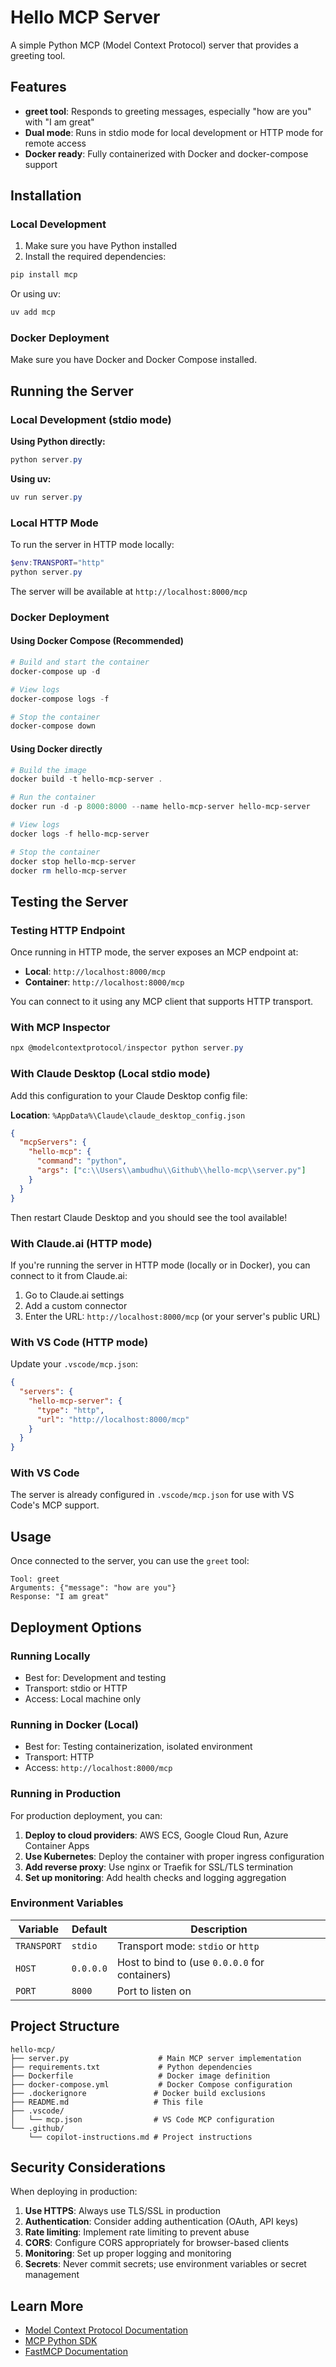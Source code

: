 # Hello MCP Server

A simple Python MCP (Model Context Protocol) server that provides a greeting tool.

## Features

- **greet tool**: Responds to greeting messages, especially "how are you" with "I am great"
- **Dual mode**: Runs in stdio mode for local development or HTTP mode for remote access
- **Docker ready**: Fully containerized with Docker and docker-compose support

## Installation

### Local Development

1. Make sure you have Python installed
2. Install the required dependencies:

```powershell
pip install mcp
```

Or using uv:

```powershell
uv add mcp
```

### Docker Deployment

Make sure you have Docker and Docker Compose installed.

## Running the Server

### Local Development (stdio mode)

**Using Python directly:**

```powershell
python server.py
```

**Using uv:**

```powershell
uv run server.py
```

### Local HTTP Mode

To run the server in HTTP mode locally:

```powershell
$env:TRANSPORT="http"
python server.py
```

The server will be available at `http://localhost:8000/mcp`

### Docker Deployment

#### Using Docker Compose (Recommended)

```powershell
# Build and start the container
docker-compose up -d

# View logs
docker-compose logs -f

# Stop the container
docker-compose down
```

#### Using Docker directly

```powershell
# Build the image
docker build -t hello-mcp-server .

# Run the container
docker run -d -p 8000:8000 --name hello-mcp-server hello-mcp-server

# View logs
docker logs -f hello-mcp-server

# Stop the container
docker stop hello-mcp-server
docker rm hello-mcp-server
```

## Testing the Server

### Testing HTTP Endpoint

Once running in HTTP mode, the server exposes an MCP endpoint at:
- **Local**: `http://localhost:8000/mcp`
- **Container**: `http://localhost:8000/mcp`

You can connect to it using any MCP client that supports HTTP transport.

### With MCP Inspector

```powershell
npx @modelcontextprotocol/inspector python server.py
```

### With Claude Desktop (Local stdio mode)

Add this configuration to your Claude Desktop config file:

**Location**: `%AppData%\Claude\claude_desktop_config.json`

```json
{
  "mcpServers": {
    "hello-mcp": {
      "command": "python",
      "args": ["c:\\Users\\ambudhu\\Github\\hello-mcp\\server.py"]
    }
  }
}
```

Then restart Claude Desktop and you should see the tool available!

### With Claude.ai (HTTP mode)

If you're running the server in HTTP mode (locally or in Docker), you can connect to it from Claude.ai:

1. Go to Claude.ai settings
2. Add a custom connector
3. Enter the URL: `http://localhost:8000/mcp` (or your server's public URL)

### With VS Code (HTTP mode)

Update your `.vscode/mcp.json`:

```json
{
  "servers": {
    "hello-mcp-server": {
      "type": "http",
      "url": "http://localhost:8000/mcp"
    }
  }
}
```

### With VS Code

The server is already configured in `.vscode/mcp.json` for use with VS Code's MCP support.

## Usage

Once connected to the server, you can use the `greet` tool:

```
Tool: greet
Arguments: {"message": "how are you"}
Response: "I am great"
```

## Deployment Options

### Running Locally
- Best for: Development and testing
- Transport: stdio or HTTP
- Access: Local machine only

### Running in Docker (Local)
- Best for: Testing containerization, isolated environment
- Transport: HTTP
- Access: `http://localhost:8000/mcp`

### Running in Production
For production deployment, you can:

1. **Deploy to cloud providers**: AWS ECS, Google Cloud Run, Azure Container Apps
2. **Use Kubernetes**: Deploy the container with proper ingress configuration
3. **Add reverse proxy**: Use nginx or Traefik for SSL/TLS termination
4. **Set up monitoring**: Add health checks and logging aggregation

### Environment Variables

| Variable | Default | Description |
|----------|---------|-------------|
| `TRANSPORT` | `stdio` | Transport mode: `stdio` or `http` |
| `HOST` | `0.0.0.0` | Host to bind to (use `0.0.0.0` for containers) |
| `PORT` | `8000` | Port to listen on |

## Project Structure

```
hello-mcp/
├── server.py                    # Main MCP server implementation
├── requirements.txt             # Python dependencies
├── Dockerfile                   # Docker image definition
├── docker-compose.yml           # Docker Compose configuration
├── .dockerignore               # Docker build exclusions
├── README.md                   # This file
├── .vscode/
│   └── mcp.json                # VS Code MCP configuration
└── .github/
    └── copilot-instructions.md # Project instructions
```

## Security Considerations

When deploying in production:

1. **Use HTTPS**: Always use TLS/SSL in production
2. **Authentication**: Consider adding authentication (OAuth, API keys)
3. **Rate limiting**: Implement rate limiting to prevent abuse
4. **CORS**: Configure CORS appropriately for browser-based clients
5. **Monitoring**: Set up proper logging and monitoring
6. **Secrets**: Never commit secrets; use environment variables or secret management

## Learn More

- [Model Context Protocol Documentation](https://modelcontextprotocol.io/)
- [MCP Python SDK](https://github.com/modelcontextprotocol/python-sdk)
- [FastMCP Documentation](https://modelcontextprotocol.github.io/python-sdk/)
